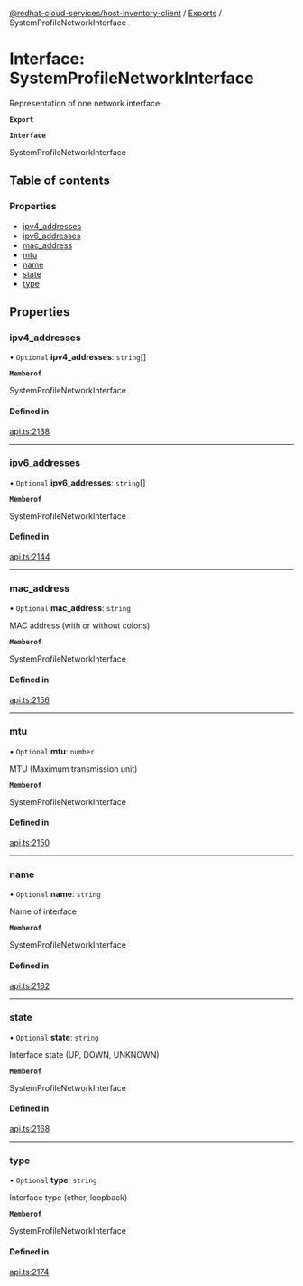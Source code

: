 [@redhat-cloud-services/host-inventory-client](../README.md) / [Exports](../modules.md) / SystemProfileNetworkInterface

# Interface: SystemProfileNetworkInterface

Representation of one network interface

**`Export`**

**`Interface`**

SystemProfileNetworkInterface

## Table of contents

### Properties

- [ipv4\_addresses](SystemProfileNetworkInterface.md#ipv4_addresses)
- [ipv6\_addresses](SystemProfileNetworkInterface.md#ipv6_addresses)
- [mac\_address](SystemProfileNetworkInterface.md#mac_address)
- [mtu](SystemProfileNetworkInterface.md#mtu)
- [name](SystemProfileNetworkInterface.md#name)
- [state](SystemProfileNetworkInterface.md#state)
- [type](SystemProfileNetworkInterface.md#type)

## Properties

### ipv4\_addresses

• `Optional` **ipv4\_addresses**: `string`[]

**`Memberof`**

SystemProfileNetworkInterface

#### Defined in

[api.ts:2138](https://github.com/mkholjuraev/javascript-clients/blob/master/packages/host-inventory/api.ts#L2138)

___

### ipv6\_addresses

• `Optional` **ipv6\_addresses**: `string`[]

**`Memberof`**

SystemProfileNetworkInterface

#### Defined in

[api.ts:2144](https://github.com/mkholjuraev/javascript-clients/blob/master/packages/host-inventory/api.ts#L2144)

___

### mac\_address

• `Optional` **mac\_address**: `string`

MAC address (with or without colons)

**`Memberof`**

SystemProfileNetworkInterface

#### Defined in

[api.ts:2156](https://github.com/mkholjuraev/javascript-clients/blob/master/packages/host-inventory/api.ts#L2156)

___

### mtu

• `Optional` **mtu**: `number`

MTU (Maximum transmission unit)

**`Memberof`**

SystemProfileNetworkInterface

#### Defined in

[api.ts:2150](https://github.com/mkholjuraev/javascript-clients/blob/master/packages/host-inventory/api.ts#L2150)

___

### name

• `Optional` **name**: `string`

Name of interface

**`Memberof`**

SystemProfileNetworkInterface

#### Defined in

[api.ts:2162](https://github.com/mkholjuraev/javascript-clients/blob/master/packages/host-inventory/api.ts#L2162)

___

### state

• `Optional` **state**: `string`

Interface state (UP, DOWN, UNKNOWN)

**`Memberof`**

SystemProfileNetworkInterface

#### Defined in

[api.ts:2168](https://github.com/mkholjuraev/javascript-clients/blob/master/packages/host-inventory/api.ts#L2168)

___

### type

• `Optional` **type**: `string`

Interface type (ether, loopback)

**`Memberof`**

SystemProfileNetworkInterface

#### Defined in

[api.ts:2174](https://github.com/mkholjuraev/javascript-clients/blob/master/packages/host-inventory/api.ts#L2174)
